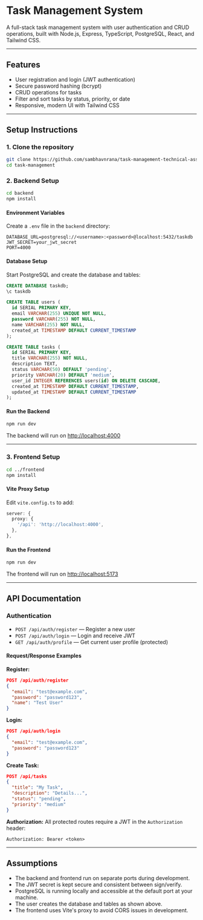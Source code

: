 # Task Management System

A full-stack task management system with user authentication and CRUD operations, built with Node.js, Express, TypeScript, PostgreSQL, React, and Tailwind CSS.

---

## Features

- User registration and login (JWT authentication)
- Secure password hashing (bcrypt)
- CRUD operations for tasks
- Filter and sort tasks by status, priority, or date
- Responsive, modern UI with Tailwind CSS

---

## Setup Instructions

### 1. **Clone the repository**

```sh
git clone https://github.com/sambhavnrana/task-management-technical-assessment
cd task-management
```

### 2. **Backend Setup**

```sh
cd backend
npm install
```

#### **Environment Variables**

Create a `.env` file in the `backend` directory:

```
DATABASE_URL=postgresql://<username>:<password>@localhost:5432/taskdb
JWT_SECRET=your_jwt_secret
PORT=4000
```

#### **Database Setup**

Start PostgreSQL and create the database and tables:

```sql
CREATE DATABASE taskdb;
\c taskdb

CREATE TABLE users (
  id SERIAL PRIMARY KEY,
  email VARCHAR(255) UNIQUE NOT NULL,
  password VARCHAR(255) NOT NULL,
  name VARCHAR(255) NOT NULL,
  created_at TIMESTAMP DEFAULT CURRENT_TIMESTAMP
);

CREATE TABLE tasks (
  id SERIAL PRIMARY KEY,
  title VARCHAR(255) NOT NULL,
  description TEXT,
  status VARCHAR(50) DEFAULT 'pending',
  priority VARCHAR(20) DEFAULT 'medium',
  user_id INTEGER REFERENCES users(id) ON DELETE CASCADE,
  created_at TIMESTAMP DEFAULT CURRENT_TIMESTAMP,
  updated_at TIMESTAMP DEFAULT CURRENT_TIMESTAMP
);
```

#### **Run the Backend**

```sh
npm run dev
```

The backend will run on [http://localhost:4000](http://localhost:4000)

---

### 3. **Frontend Setup**

```sh
cd ../frontend
npm install
```

#### **Vite Proxy Setup**

Edit `vite.config.ts` to add:

```ts
server: {
  proxy: {
    '/api': 'http://localhost:4000',
  },
},
```

#### **Run the Frontend**

```sh
npm run dev
```

The frontend will run on [http://localhost:5173](http://localhost:5173)

---

## API Documentation

### **Authentication**

- `POST /api/auth/register` — Register a new user
- `POST /api/auth/login` — Login and receive JWT
- `GET /api/auth/profile` — Get current user profile (protected)

#### **Request/Response Examples**

**Register:**

```json
POST /api/auth/register
{
  "email": "test@example.com",
  "password": "password123",
  "name": "Test User"
}
```

**Login:**

```json
POST /api/auth/login
{
  "email": "test@example.com",
  "password": "password123"
}
```

**Create Task:**

```json
POST /api/tasks
{
  "title": "My Task",
  "description": "Details...",
  "status": "pending",
  "priority": "medium"
}
```

**Authorization:**
All protected routes require a JWT in the `Authorization` header:

```
Authorization: Bearer <token>
```

---

## Assumptions

- The backend and frontend run on separate ports during development.
- The JWT secret is kept secure and consistent between sign/verify.
- PostgreSQL is running locally and accessible at the default port at your machine.
- The user creates the database and tables as shown above.
- The frontend uses Vite's proxy to avoid CORS issues in development.
